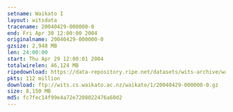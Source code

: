 ```yaml
---
setname: Waikato I
layout: witsdata
tracename: 20040429-000000-0
end: Fri Apr 30 12:00:00 2004
originalname: 20040429-000000-0
gzsize: 2,948 MB
len: 24:00:00
start: Thu Apr 29 12:00:01 2004
totalwirelen: 46,124 MB
ripedownload: https://data-repository.ripe.net/datasets/wits-archive/waikato/1/20040429-000000-0.gz
pkts: 112 million
download: ftp://wits.cs.waikato.ac.nz/waikato/1/20040429-000000-0.gz
size: 8,150 MB
md5: fc7fec14f99e4a72e7208022476a60d2
---
```


